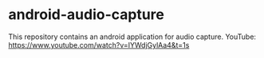 # android-audio-capture
This repository contains an android application for audio capture.
YouTube: https://www.youtube.com/watch?v=IYWdjGylAa4&t=1s
